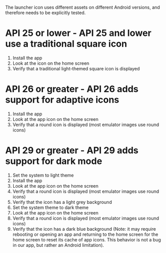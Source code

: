 The launcher icon uses different assets on different Android versions, and therefore needs to be explicitly tested.

# API 25 or lower - API 25 and lower use a traditional square icon
1. Install the app
1. Look at the icon on the home screen
1. Verify that a traditional light-themed square icon is displayed

# API 26 or greater - API 26 adds support for adaptive icons
1. Install the app
1. Look at the app icon on the home screen
1. Verify that a round icon is displayed (most emulator images use round icons)

# API 29 or greater - API 29 adds support for dark mode
1. Set the system to light theme
1. Install the app
1. Look at the app icon on the home screen
1. Verify that a round icon is displayed (most emulator images use round icons)
1. Verify that the icon has a light grey background
1. Set the system theme to dark theme
1. Look at the app icon on the home screen
1. Verify that a round icon is displayed (most emulator images use round icons)
1. Verify that the icon has a dark blue background (Note: it may require rebooting or opening an app and returning to the home screen for the home screen to reset its cache of app icons.  This behavior is not a bug in our app, but rather an Android limitation).
